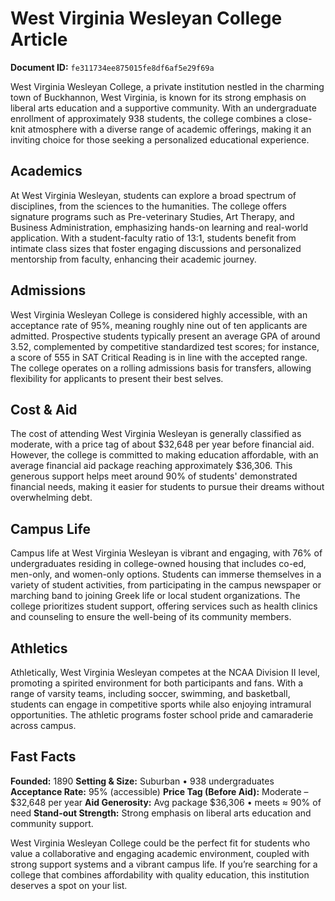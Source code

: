 # West Virginia Wesleyan College Article

**Document ID:** `fe311734ee875015fe8df6af5e29f69a`

West Virginia Wesleyan College, a private institution nestled in the charming town of Buckhannon, West Virginia, is known for its strong emphasis on liberal arts education and a supportive community. With an undergraduate enrollment of approximately 938 students, the college combines a close-knit atmosphere with a diverse range of academic offerings, making it an inviting choice for those seeking a personalized educational experience.

## Academics
At West Virginia Wesleyan, students can explore a broad spectrum of disciplines, from the sciences to the humanities. The college offers signature programs such as Pre-veterinary Studies, Art Therapy, and Business Administration, emphasizing hands-on learning and real-world application. With a student-faculty ratio of 13:1, students benefit from intimate class sizes that foster engaging discussions and personalized mentorship from faculty, enhancing their academic journey.

## Admissions
West Virginia Wesleyan College is considered highly accessible, with an acceptance rate of 95%, meaning roughly nine out of ten applicants are admitted. Prospective students typically present an average GPA of around 3.52, complemented by competitive standardized test scores; for instance, a score of 555 in SAT Critical Reading is in line with the accepted range. The college operates on a rolling admissions basis for transfers, allowing flexibility for applicants to present their best selves.

## Cost & Aid
The cost of attending West Virginia Wesleyan is generally classified as moderate, with a price tag of about $32,648 per year before financial aid. However, the college is committed to making education affordable, with an average financial aid package reaching approximately $36,306. This generous support helps meet around 90% of students' demonstrated financial needs, making it easier for students to pursue their dreams without overwhelming debt.

## Campus Life
Campus life at West Virginia Wesleyan is vibrant and engaging, with 76% of undergraduates residing in college-owned housing that includes co-ed, men-only, and women-only options. Students can immerse themselves in a variety of student activities, from participating in the campus newspaper or marching band to joining Greek life or local student organizations. The college prioritizes student support, offering services such as health clinics and counseling to ensure the well-being of its community members.

## Athletics
Athletically, West Virginia Wesleyan competes at the NCAA Division II level, promoting a spirited environment for both participants and fans. With a range of varsity teams, including soccer, swimming, and basketball, students can engage in competitive sports while also enjoying intramural opportunities. The athletic programs foster school pride and camaraderie across campus.

## Fast Facts
**Founded:** 1890
**Setting & Size:** Suburban • 938 undergraduates
**Acceptance Rate:** 95% (accessible)
**Price Tag (Before Aid):** Moderate – $32,648 per year
**Aid Generosity:** Avg package $36,306 • meets ≈ 90% of need
**Stand-out Strength:** Strong emphasis on liberal arts education and community support.

West Virginia Wesleyan College could be the perfect fit for students who value a collaborative and engaging academic environment, coupled with strong support systems and a vibrant campus life. If you’re searching for a college that combines affordability with quality education, this institution deserves a spot on your list.
